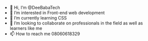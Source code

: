 - 👋 Hi, I’m @DeeBabaTech
- 👀 I’m interested in Front-end web development
- 🌱 I’m currently learning CSS
- 💞️ I’m looking to collaborate on professionals in the field as well as learners like me
- 📫 How to reach me 08060618329

<!---
DeeBabaTech/DeeBabaTech is a ✨ special ✨ repository because its `README.md` (this file) appears on your GitHub profile.
You can click the Preview link to take a look at your changes.
--->
